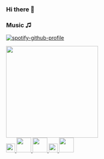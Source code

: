 ### Hi there 👋

### Music ♫

[![spotify-github-profile](https://spotify-github-profile.vercel.app/api/view?uid=5co7vzv8feodu7lvqqap3c8qd&cover_image=true&theme=novatorem&show_offline=false&background_color=121212)](https://github.com/kittinan/spotify-github-profile)

<div id="header" aling="center">
  <img src="https://media.giphy.com/media/KxCC1TEhvUuXKuLgo6/giphy.gif" width="250" />
  </div>
  
</a>
<a href="https://www.realmadrid.com">
<img src="https://upload.wikimedia.org/wikipedia/de/3/3f/Real_Madrid_Logo.svg" width="24" /> 
</a>
<a href="https://www.asroma.com/en">
<img src="https://logodetimes.com/times/roma/logo-roma-1536.png"
      width="40" />  
</a>
<a href="https://www.nba.com/lakers">
<img src="https://logos-world.net/wp-content/uploads/2020/05/Los-Angeles-Lakers-Symbol.png"
      width="40" /> 
</a>
<a href="https://www.acmilan.com">
<img src="https://upload.wikimedia.org/wikipedia/commons/d/d0/Logo_of_AC_Milan.svg" width="24" />
</a>
<a href="https://www.nba.com/nets/history/logo-history">
<img src="https://logodownload.org/wp-content/uploads/2021/04/brooklyn-nets-logo-0-1536x1536.png" width="40" />
</a>
  
<!--
**PandaHaze/PandaHaze** is a ✨ _special_ ✨ repository because its `README.md` (this file) appears on your GitHub profile.

Here are some ideas to get you started:

- 🔭 I’m currently working on ...
- 🌱 I’m currently learning ...
- 👯 I’m looking to collaborate on ...
- 🤔 I’m looking for help with ...
- 💬 Ask me about ...
- 📫 How to reach me: ...
- 😄 Pronouns: ...
- ⚡ Fun fact: ...
-->
